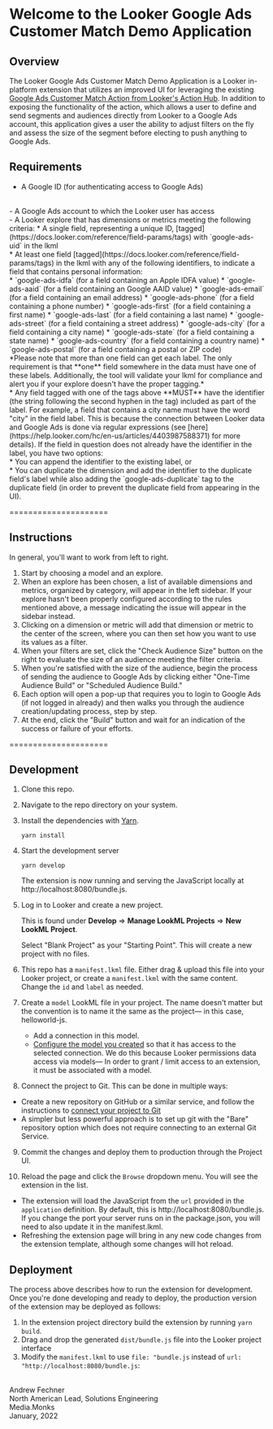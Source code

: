 # Welcome to the Looker Google Ads Customer Match Demo Application

## Overview

The Looker Google Ads Customer Match Demo Application is a Looker in-platform extension that utilizes an improved UI for leveraging the existing [Google Ads Customer Match Action from Looker's Action Hub](https://looker.com/platform/actions/customer-match).  In addition to exposing the functionality of the action, which allows a user to define and send segments and audiences directly from Looker to a Google Ads account, this application gives a user the ability to adjust filters on the fly and assess the size of the segment before electing to push anything to Google Ads.

## Requirements

- A Google ID (for authenticating access to Google Ads)
<br>
- A Google Ads account to which the Looker user has access
<br>
- A Looker explore that has dimensions or metrics meeting the following criteria:
   * A single field, representing a unique ID, [tagged](https://docs.looker.com/reference/field-params/tags) with `google-ads-uid` in the lkml
   <br>
   * At least one field [tagged](https://docs.looker.com/reference/field-params/tags) in the lkml with any of the following identifiers, to indicate a field that contains personal information:
   <br>
      * `google-ads-idfa` (for a field containing an Apple IDFA value)
      * `google-ads-aaid` (for a field containing an Google AAID value)
      * `google-ads-email` (for a field containing an email address)
      * `google-ads-phone` (for a field containing a phone number)
      * `google-ads-first` (for a field containing a first name)
      * `google-ads-last` (for a field containing a last name)
      * `google-ads-street` (for a field containing a street address)
      * `google-ads-city` (for a field containing a city name)
      * `google-ads-state` (for a field containing a state name)
      * `google-ads-country` (for a field containing a country name)
      * `google-ads-postal` (for a field containing a postal or ZIP code)
   <br>
     *Please note that more than one field can get each label.  The only requirement is that **one** field somewhere in the data must have one of these labels.  Additionally, the tool will validate your lkml for compliance and alert you if your explore doesn't have the proper tagging.*
   <br>
   * Any field tagged with one of the tags above **MUST** have the identifier (the string following the second hyphen in the tag) included as part of the label.  For example, a field that contains a city name must have the word "city" in the field label.  This is because the connection between Looker data and Google Ads is done via regular expressions (see [here](https://help.looker.com/hc/en-us/articles/4403987588371) for more details).  If the field in question does not already have the identifier in the label, you have two options:
   <br>
      * You can append the identifier to the existing label, or
   <br>
      * You can duplicate the dimension and add the identifier to the duplicate field's label while also adding the `google-ads-duplicate` tag to the duplicate field (in order to prevent the duplicate field from appearing in the UI).


=====================
## Instructions 

In general, you'll want to work from left to right.

1. Start by choosing a model and an explore.
2. When an explore has been chosen, a list of available dimensions and metrics, organized by category, will appear in the left sidebar.  If your explore hasn't been properly configured according to the rules mentioned above, a message indicating the issue will appear in the sidebar instead.
3. Clicking on a dimension or metric will add that dimension or metric to the center of the screen, where you can then set how you want to use its values as a filter.
4. When your filters are set, click the "Check Audience Size" button on the right to evaluate the size of an audience meeting the filter criteria.
5. When you're satisfied with the size of the audience, begin the process of sending the audience to Google Ads by clicking either "One-Time Audience Build" or "Scheduled Audience Build."
6. Each option will open a pop-up that requires you to login to Google Ads (if not logged in already) and then walks you through the audience creation/updating process, step by step.
7. At the end, click the "Build" button and wait for an indication of the success or failure of your efforts.


=====================
## Development 

1. Clone this repo.
2. Navigate to the repo directory on your system.
3. Install the dependencies with [Yarn](https://yarnpkg.com/).

   ```
   yarn install
   ```

4. Start the development server

   ```
   yarn develop
   ```

   The extension is now running and serving the JavaScript locally at http://localhost:8080/bundle.js.

5. Log in to Looker and create a new project.

   This is found under **Develop** => **Manage LookML Projects** => **New LookML Project**.

   Select "Blank Project" as your "Starting Point". This will create a new project with no files.

6. This repo has a `manifest.lkml` file.  Either drag & upload this file into your Looker project, or create a `manifest.lkml` with the same content. Change the `id` and `label` as needed.

7. Create a `model` LookML file in your project. The name doesn't matter but the convention is to name it the same as the project— in this case, helloworld-js.

   - Add a connection in this model.
   - [Configure the model you created](https://docs.looker.com/data-modeling/getting-started/create-projects#configuring_a_model) so that it has access to the selected connection.
   We do this because Looker permissions data access via models— In order to grant / limit access to an extension, it must be associated with a model.

8. Connect the project to Git. This can be done in multiple ways:

- Create a new repository on GitHub or a similar service, and follow the instructions to [connect your project to Git](https://docs.looker.com/data-modeling/getting-started/setting-up-git-connection)
- A simpler but less powerful approach is to set up git with the "Bare" repository option which does not require connecting to an external Git Service.

9. Commit the changes and deploy them to production through the Project UI.

10. Reload the page and click the `Browse` dropdown menu. You will see the extension in the list.

   - The extension will load the JavaScript from the `url` provided in the `application` definition. By default, this is http://localhost:8080/bundle.js. If you change the port your server runs on in the package.json, you will need to also update it in the manifest.lkml.
   - Refreshing the extension page will bring in any new code changes from the extension template, although some changes will hot reload.

## Deployment

The process above describes how to run the extension for development. Once you're done developing and ready to deploy, the production version of the extension may be deployed as follows:

1. In the extension project directory build the extension by running `yarn build`.
2. Drag and drop the generated `dist/bundle.js` file into the Looker project interface
3. Modify the `manifest.lkml` to use `file: "bundle.js` instead of `url: "http://localhost:8080/bundle.js`:


<br>Andrew Fechner
<br>North American Lead, Solutions Engineering
<br>Media.Monks
<br>January, 2022